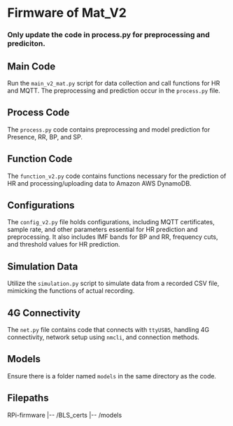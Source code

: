 # Firmware of Mat_V2
### Only update the code in process.py for preprocessing and prediciton.
## Main Code
Run the `main_v2_mat.py` script for data collection and call functions for HR and MQTT. The preprocessing and prediction occur in the `process.py` file.

## Process Code
The `process.py` code contains preprocessing and model prediction for Presence, RR, BP, and SP.

## Function Code
The `function_v2.py` code contains functions necessary for the prediction of HR and processing/uploading data to Amazon AWS DynamoDB.

## Configurations
The `config_v2.py` file holds configurations, including MQTT certificates, sample rate, and other parameters essential for HR prediction and preprocessing. It also includes IMF bands for BP and RR, frequency cuts, and threshold values for HR prediction.

## Simulation Data
Utilize the `simulation.py` script to simulate data from a recorded CSV file, mimicking the functions of actual recording.

## 4G Connectivity
The `net.py` file contains code that connects with `ttyUSB5`, handling 4G connectivity, network setup using `nmcli`, and connection methods.

## Models
Ensure there is a folder named `models` in the same directory as the code.

## Filepaths
RPi-firmware
|-- /BLS_certs
|-- /models

